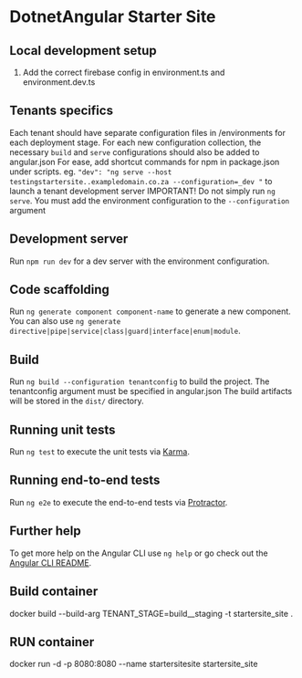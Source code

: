 # DotnetAngular Starter Site
 
## Local development setup

1. Add the correct firebase config in environment.ts and environment.dev.ts

## Tenants specifics
Each tenant should have separate configuration files in /environments for each deployment stage.
For each new configuration collection, the necessary `build` and `serve` configurations should also be added to angular.json
For ease, add shortcut commands for npm in package.json under scripts. eg. `"dev": "ng serve --host testingstartersite..exampledomain.co.za --configuration=_dev "` to launch a  tenant development server
IMPORTANT! Do not simply run `ng serve`. You must add the environment configuration to the `--configuration` argument

## Development server

Run `npm run dev` for a dev server with the  environment configuration.

## Code scaffolding

Run `ng generate component component-name` to generate a new component. You can also use `ng generate directive|pipe|service|class|guard|interface|enum|module`.

## Build

Run `ng build --configuration tenantconfig` to build the project. The tenantconfig argument must be specified in angular.json
The build artifacts will be stored in the `dist/` directory. 

## Running unit tests

Run `ng test` to execute the unit tests via [Karma](https://karma-runner.github.io).

## Running end-to-end tests

Run `ng e2e` to execute the end-to-end tests via [Protractor](http://www.protractortest.org/).

## Further help

To get more help on the Angular CLI use `ng help` or go check out the [Angular CLI README](https://github.com/angular/angular-cli/blob/master/README.md).

## Build container

docker build --build-arg TENANT_STAGE=build__staging -t startersite_site .

## RUN container

docker run -d -p 8080:8080 --name startersitesite startersite_site
